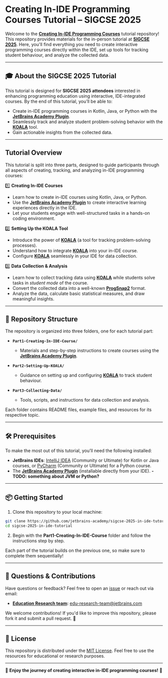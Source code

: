 # Creating In-IDE Programming Courses Tutorial – SIGCSE 2025

Welcome to the [**Creating In-IDE Programming Courses**](https://sigcse2025.sigcse.org/details/sigcse-ts-2025-tutorials/11/Tutorial-104-Creating-in-IDE-Programming-Courses) tutorial repository! 
This repository provides materials for the in-person tutorial at [**SIGCSE 2025**](https://sigcse2025.sigcse.org/). 
Here, you'll find everything you need to create interactive programming courses directly within the IDE, set up tools for tracking student behaviour, and analyze the collected data.

---

## 🎓 About the SIGCSE 2025 Tutorial

This tutorial is designed for **SIGCSE 2025 attendees** interested in enhancing programming education using interactive, IDE-integrated courses. By the end of this tutorial, you’ll be able to:

- Create in-IDE programming courses in Kotlin, Java, or Python with the [**JetBrains Academy Plugin**](https://plugins.jetbrains.com/plugin/10081-jetbrains-academy).
- Seamlessly track and analyze student problem-solving behavior with the [**KOALA**](https://github.com/JetBrains-Research/tasktracker-3) tool.
- Gain actionable insights from the collected data.

---

## Tutorial Overview

This tutorial is split into three parts, designed to guide participants through all aspects of creating, tracking, and analyzing in-IDE programming courses:


1️⃣ **Creating In-IDE Courses**
- Learn how to create in-IDE courses using Kotlin, Java, or Python.
- Use the [**JetBrains Academy Plugin**](https://plugins.jetbrains.com/plugin/10081-jetbrains-academy) to create interactive learning experiences directly in the IDE.
- Let your students engage with well-structured tasks in a hands-on coding environment.


2️⃣ **Setting Up the KOALA Tool**
- Introduce the power of [**KOALA**](https://github.com/JetBrains-Research/tasktracker-3) (a tool for tracking problem-solving processes).
- Understand how to integrate [**KOALA**](https://github.com/JetBrains-Research/tasktracker-3) into your in-IDE course.
- Configure [**KOALA**](https://github.com/JetBrains-Research/tasktracker-3) seamlessly in your IDE for data collection.


3️⃣ **Data Collection & Analysis**
- Learn how to collect tracking data using [**KOALA**](https://github.com/JetBrains-Research/tasktracker-3) while students solve tasks in _student mode_ of the course.
- Convert the collected data into a well-known [**ProgSnap2**](https://dl.acm.org/doi/10.1145/3341525.3387373) format.
- Analyze the data, calculate basic statistical measures, and draw meaningful insights.

---

## 📂 Repository Structure

The repository is organized into three folders, one for each tutorial part:

- **`Part1-Creating-In-IDE-Course/`**
    - Materials and step-by-step instructions to create courses using the [**JetBrains Academy Plugin**](https://plugins.jetbrains.com/plugin/10081-jetbrains-academy).

- **`Part2-Setting-Up-KOALA/`**
    - Guidance on setting up and configuring [**KOALA**](https://github.com/JetBrains-Research/tasktracker-3) to track student behaviour.

- **`Part3-Collecting-Data/`**
    - Tools, scripts, and instructions for data collection and analysis.

Each folder contains README files, example files, and resources for its respective topic.

---

## 🛠 Prerequisites

To make the most out of this tutorial, you’ll need the following installed:

- **JetBrains IDEs**: [IntelliJ IDEA](https://www.jetbrains.com/idea/) (Community or Ultimate) for Kotlin or Java courses, or [PyCharm](https://www.jetbrains.com/pycharm/) (Community or Ultimate) for a Python course.
- The [**JetBrains Academy Plugin**](https://plugins.jetbrains.com/plugin/10081-jetbrains-academy) (installable directly from your IDE).
**- TODO: something about JVM or Python?**

---

## 📦 Getting Started

1. Clone this repository to your local machine:

```bash
git clone https://github.com/jetbrains-academy/sigcse-2025-in-ide-tutorial.git
cd sigcse-2025-in-ide-tutorial
```

2. Begin with the **Part1-Creating-In-IDE-Course** folder and follow the instructions step by step.

Each part of the tutorial builds on the previous one, so make sure to complete them sequentially!

---

## 📧 Questions & Contributions

Have questions or feedback? Feel free to open an [issue](https://github.com/jetbrains-academy/sigcse-2025-in-ide-tutorial/issues) or reach out via email:
- **[Education Research team](https://lp.jetbrains.com/research/education/):** [edu-research-team@jetbrains.com](mailto:edu-research-team@jetbrains.com)

We welcome contributions! If you'd like to improve this repository, please fork it and submit a pull request. 🙌

---

## 📝 License

This repository is distributed under the [MIT License](LICENSE). Feel free to use the resources for educational or research purposes.

---

🎉 **Enjoy the journey of creating interactive in-IDE programming courses!** 🚀
